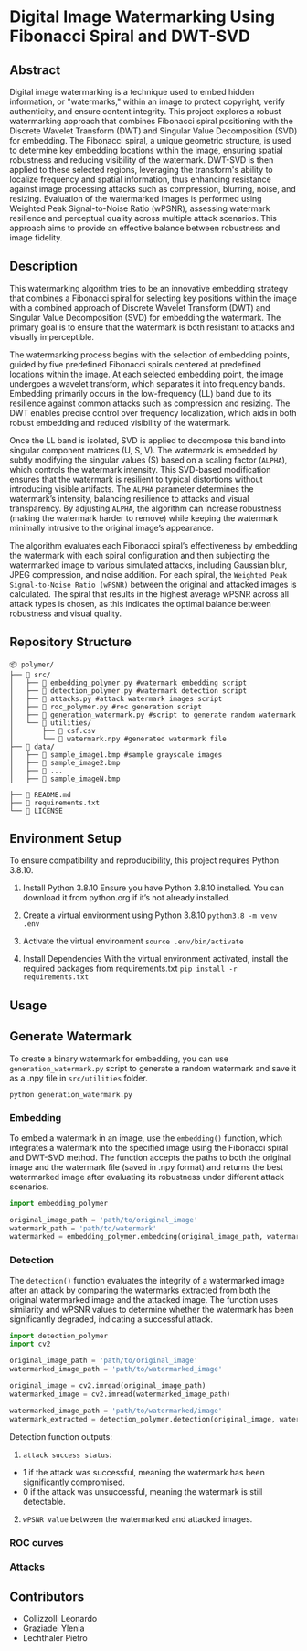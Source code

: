 # Digital Image Watermarking Using Fibonacci Spiral and DWT-SVD

## Abstract
Digital image watermarking is a technique used to embed hidden information, or "watermarks," within an image to protect copyright, verify authenticity, and ensure content integrity. This project explores a robust watermarking approach that combines Fibonacci spiral positioning with the Discrete Wavelet Transform (DWT) and Singular Value Decomposition (SVD) for embedding. The Fibonacci spiral, a unique geometric structure, is used to determine key embedding locations within the image, ensuring spatial robustness and reducing visibility of the watermark. DWT-SVD is then applied to these selected regions, leveraging the transform's ability to localize frequency and spatial information, thus enhancing resistance against image processing attacks such as compression, blurring, noise, and resizing. Evaluation of the watermarked images is performed using Weighted Peak Signal-to-Noise Ratio (wPSNR), assessing watermark resilience and perceptual quality across multiple attack scenarios. This approach aims to provide an effective balance between robustness and image fidelity.

## Description
This watermarking algorithm tries to be an innovative embedding strategy that combines a Fibonacci spiral for selecting key positions within the image with a combined approach of Discrete Wavelet Transform (DWT) and Singular Value Decomposition (SVD) for embedding the watermark. The primary goal is to ensure that the watermark is both resistant to attacks and visually imperceptible.

The watermarking process begins with the selection of embedding points, guided by five predefined Fibonacci spirals centered at predefined locations within the image. At each selected embedding point, the image undergoes a wavelet transform, which separates it into frequency bands. Embedding primarily occurs in the low-frequency (LL) band due to its resilience against common attacks such as compression and resizing. The DWT enables precise control over frequency localization, which aids in both robust embedding and reduced visibility of the watermark.

Once the LL band is isolated, SVD is applied to decompose this band into singular component matrices (U, S, V). The watermark is embedded by subtly modifying the singular values (S) based on a scaling factor (`ALPHA`), which controls the watermark intensity. This SVD-based modification ensures that the watermark is resilient to typical distortions without introducing visible artifacts.
The `ALPHA` parameter determines the watermark’s intensity, balancing resilience to attacks and visual transparency. By adjusting `ALPHA`, the algorithm can increase robustness (making the watermark harder to remove) while keeping the watermark minimally intrusive to the original image’s appearance.

The algorithm evaluates each Fibonacci spiral’s effectiveness by embedding the watermark with each spiral configuration and then subjecting the watermarked image to various simulated attacks, including Gaussian blur, JPEG compression, and noise addition. For each spiral, the `Weighted Peak Signal-to-Noise Ratio (wPSNR)` between the original and attacked images is calculated. The spiral that results in the highest average wPSNR across all attack types is chosen, as this indicates the optimal balance between robustness and visual quality.

## Repository Structure

```
📦 polymer/
├── 📁 src/
│   ├── 📄 embedding_polymer.py #watermark embedding script
│   ├── 📄 detection_polymer.py #watermark detection script
│   ├── 📄 attacks.py #attack watermark images script
│   ├── 📄 roc_polymer.py #roc generation script
│   ├── 📄 generation_watermark.py #script to generate random watermark
│   └── 📁 utilities/
│       ├── 📄 csf.csv
│       └── 📄 watermark.npy #generated watermark file
├── 📁 data/ 
│   ├── 📄 sample_image1.bmp #sample grayscale images
│   ├── 📄 sample_image2.bmp
│   ├── 📄 ...
│   ├── 📄 sample_imageN.bmp

├── 📄 README.md
├── 📄 requirements.txt
└── 📄 LICENSE
```


## Environment Setup
To ensure compatibility and reproducibility, this project requires Python 3.8.10.

1. Install Python 3.8.10
Ensure you have Python 3.8.10 installed. You can download it from python.org if it’s not already installed.

2. Create a virtual environment using Python 3.8.10
`python3.8 -m venv .env`

3. Activate the virtual environment
`source .env/bin/activate`

4. Install Dependencies
With the virtual environment activated, install the required packages from requirements.txt
`pip install -r requirements.txt`

## Usage

## Generate Watermark
To create a binary watermark for embedding, you can use `generation_watermark.py` script to generate a random watermark and save it as a .npy file in `src/utilities` folder.
```bash
python generation_watermark.py
```

### Embedding 
To embed a watermark in an image, use the `embedding()` function, which integrates a watermark into the specified image using the Fibonacci spiral and DWT-SVD method. The function accepts the paths to both the original image and the watermark file (saved in .npy format) and returns the best watermarked image after evaluating its robustness under different attack scenarios.

```python
import embedding_polymer

original_image_path = 'path/to/original_image'
watermark_path = 'path/to/watermark'
watermarked = embedding_polymer.embedding(original_image_path, watermark_path)
```

### Detection
The `detection()` function evaluates the integrity of a watermarked image after an attack by comparing the watermarks extracted from both the original watermarked image and the attacked image. 
The function uses similarity and wPSNR values to determine whether the watermark has been significantly degraded, indicating a successful attack.

```python
import detection_polymer
import cv2

original_image_path = 'path/to/original_image'
watermarked_image_path = 'path/to/watermarked_image'

original_image = cv2.imread(original_image_path)
watermarked_image = cv2.imread(watermarked_image_path)

watermarked_image_path = 'path/to/watermarked/image'
watermark_extracted = detection_polymer.detection(original_image, watermarked_image, watermarked_image)
```

Detection function outputs:
1. `attack success status`:
- 1 if the attack was successful, meaning the watermark has been significantly compromised.
- 0 if the attack was unsuccessful, meaning the watermark is still detectable.
2. `wPSNR value` between the watermarked and attacked images.

### ROC curves
### Attacks

## Contributors

- Collizzolli Leonardo
- Graziadei Ylenia
- Lechthaler Pietro



